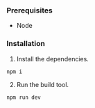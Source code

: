 ### Prerequisites

- Node

### Installation

1. Install the dependencies.

```
npm i
```

2. Run the build tool.

```
npm run dev
```
